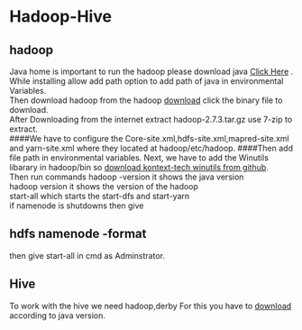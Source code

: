 # Hadoop-Hive
## hadoop
Java home is important to run the hadoop please download java [Click Here](https://www.oracle.com/in/java/technologies/javase/javase-jdk8-downloads.html) .  
While installing allow add path option to add path of java in environmental Variables.  
Then download hadoop from the hadoop [download](https://hadoop.apache.org/releases.html) click the binary file to download.  
After Downloading from the internet extract hadoop-2.7.3.tar.gz use 7-zip to extract.  
####We have to configure the Core-site.xml,hdfs-site.xml,mapred-site.xml and yarn-site.xml where they located at hadoop/etc/hadoop.
####Then add file path in environmental variables.
Next, we have to add the Winutils libarary in hadoop/bin so [download kontext-tech winutils from github](https://github.com/kontext-tech/winutils).  
Then run commands 
hadoop -version it shows the java version  
hadoop version it shows the version of the hadoop  
start-all which starts the start-dfs and start-yarn  
if namenode is shutdowns then give
## hdfs namenode -format
then give start-all in cmd as Adminstrator.  

## Hive
To work with the hive we need hadoop,derby
For this you have to [download](https://db.apache.org/derby/derby_downloads.html) according to java version.  




